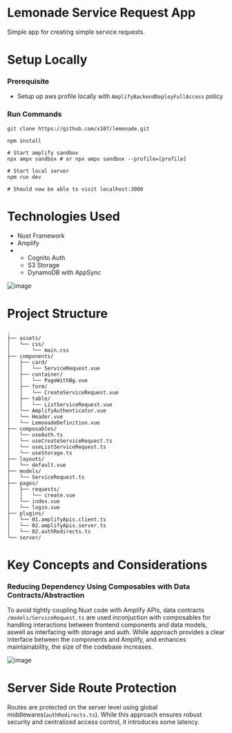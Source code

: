 
# Lemonade Service Request App

Simple app for creating simple service requests.

# Setup Locally
### Prerequisite
- Setup up aws profile locally with `AmplifyBackendDeployFullAccess` policy

### Run Commands
```
git clone https://github.com/x107/lemonade.git

npm install

# Start amplify sandbox
npx ampx sandbox # or npx ampx sandbox --profile=[profile]

# Start local server
npm run dev

# Should now be able to visit localhost:3000
```

# Technologies Used
- Nuxt Framework
- Amplify
- - Cognito Auth
  - S3 Storage
  - DynamoDB with AppSync

![image](https://github.com/x107/lemonade/assets/12855624/dece8806-40e3-4dbf-8911-fb5673f38c13)


# Project Structure

```
.
├── assets/
│   └── css/
│       └── main.css
├── components/
│   ├── card/
│   │   └── ServiceRequest.vue
│   ├── container/
│   │   └── PageWithBg.vue
│   ├── form/
│   │   └── CreateServiceRequest.vue
│   ├── table/
│   │   └── ListServiceRequest.vue
│   └── AmplifyAuthenticator.vue
│   └── Header.vue
│   └── LemonadeDefinition.vue
├── composables/
│   └── useAuth.ts
│   └── useCreateServiceRequest.ts
│   └── useListServiceRequest.ts
│   └── useStorage.ts
├── layouts/
│   └── default.vue
├── models/
│   └── ServiceRequest.ts
├── pages/
│   ├── requests/
│   │   └── create.vue
│   └── index.vue
│   └── login.vue
├── plugins/
│   └── 01.amplifyApis.client.ts
│   └── 02.amplifyApis.server.ts
│   └── 02.authRedirects.ts
└── server/

```

# Key Concepts and Considerations

### Reducing Dependency Using Composables with Data Contracts/Abstraction

To avoid tightly coupling Nuxt code with Amplify APIs, data contracts `/models/ServiceRequest.ts` are used inconjuction with composables for handling interactions between frontend components and data models, aswell as interfacing with storage and auth. While approach provides a clear interface between the components and Amplify, and enhances maintainability, the size of the codebase increases.

![image](https://github.com/x107/lemonade/assets/12855624/73fca026-8eb9-4f01-b787-7968b084e9d5)


# Server Side Route Protection
Routes are protected on the server level using global middlewares(`authRedirects.ts`). While this approach ensures robust security and centralized access control, it introduces some latency.
